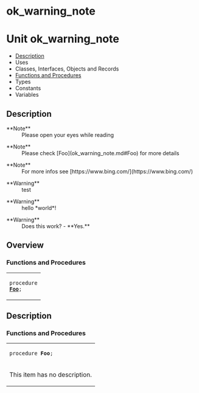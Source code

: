 # ok\_warning\_note


# Unit ok\_warning\_note

- [Description](#PasDoc-Description)
- Uses
- Classes, Interfaces, Objects and Records
- [Functions and Procedures](#PasDoc-FuncsProcs)
- Types
- Constants
- Variables

<span id="PasDoc-Description"/>

## Description
<dl class="tag note"><dt>**Note**</dt><dd>Please open your eyes while reading</dd></dl> <dl class="tag note"><dt>**Note**</dt><dd>Please check [Foo](ok_warning_note.md#Foo) for more details</dd></dl> <dl class="tag note"><dt>**Note**</dt><dd>For more infos see [https://www.bing.com/](https://www.bing.com/)</dd></dl>

<dl class="tag warning"><dt>**Warning**</dt><dd>test</dd></dl> <dl class="tag warning"><dt>**Warning**</dt><dd>hello *world*!</dd></dl> <dl class="tag warning"><dt>**Warning**</dt><dd>Does this work? - **Yes.**</dd></dl><span id="PasDoc-Uses"/>

## Overview

### Functions and Procedures
<span id="PasDoc-FuncsProcs"/>


<table>
<tr>

<td>

<code>procedure <strong><a href="ok_warning_note.md#Foo">Foo</a></strong>;</code>
</td>
</tr>
</table>

## Description

### Functions and Procedures

<table>
<tr>

<td>

<span id="Foo"/><code>procedure <strong>Foo</strong>;</code>
</td>
</tr>
<tr><td colspan="1">

This item has no description.



</td></tr>
</table>
